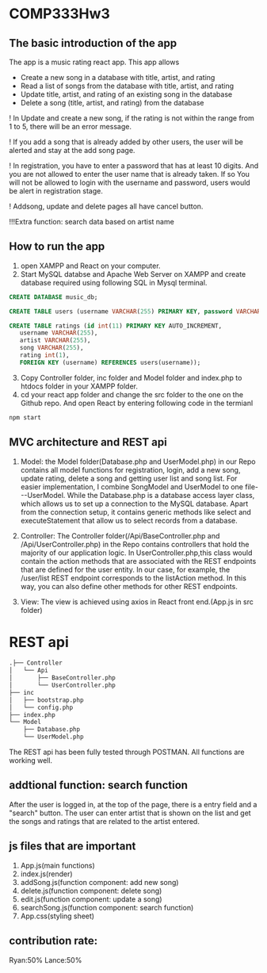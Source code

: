 # COMP333Hw3

## The basic introduction of the app

The app is a music rating react app. This app allows 
- Create a new song in a database with title, artist, and rating
- Read a list of songs from the database with title, artist, and rating
- Update title, artist, and rating of an existing song in the database
- Delete a song (title, artist, and rating) from the database

! In Update and create a new song, if the rating is not within the range from 1 to 5, there will be an error message.

! If you add a song that is already added by other users, the user will be alerted and stay at the add song page.

! In registration, you have to enter a password that has at least 10 digits. And you are not allowed to enter the user name that is already taken. If so You will not be allowed to login with the username and password, users would be alert in registration stage. 

! Addsong, update and delete pages all have cancel button.

!!!Extra function: search data based on artist name

## How to run the app
1. open XAMPP and React on your computer.
2. Start MySQL databse and Apache Web Server on XAMPP and create database required using following SQL in Mysql terminal.
``` sql
CREATE DATABASE music_db;
```
 ``` sql
CREATE TABLE users (username VARCHAR(255) PRIMARY KEY, password VARCHAR(255));
```
 ``` sql
CREATE TABLE ratings (id int(11) PRIMARY KEY AUTO_INCREMENT,
    username VARCHAR(255),
    artist VARCHAR(255),
    song VARCHAR(255),
    rating int(1),
    FOREIGN KEY (username) REFERENCES users(username));
```
3. Copy Controller folder, inc folder and Model folder and index.php to htdocs folder in your XAMPP folder.
4. cd your react app folder and change the src folder to the one on the Github repo. And open React by entering following code in the termianl
``` bash
npm start
```

## MVC architecture and REST api
1. Model: the Model folder(Database.php and UserModel.php) in our Repo contains all model functions for registration, login, add a new song, update rating, delete a song and getting user list and song list. For easier implementation, I combine SongModel and UserModel to one file---UserModel.  While the Database.php is a database access layer class, which allows us to set up a connection to the MySQL database. Apart from the connection setup, it contains generic methods like select and executeStatement that allow us to select records from a database.

2. Controller: The Controller folder(/Api/BaseController.php and /Api/UserController.php) in the Repo contains controllers that hold the majority of our application logic. In UserController.php,this class would contain the action methods that are associated with the REST endpoints that are defined for the user entity. In our case, for example, the /user/list REST endpoint corresponds to the listAction method. In this way, you can also define other methods for other REST endpoints.

3. View: The view is achieved using axios in React front end.(App.js in src folder)

# REST api
```bash
.├── Controller
│   └── Api
│       ├── BaseController.php
│       └── UserController.php
├── inc
│   ├── bootstrap.php
│   └── config.php
├── index.php
└── Model
    ├── Database.php
    └── UserModel.php
```

The REST api has been fully tested through POSTMAN. All functions are working well.

## addtional function: search function 
After the user is logged in, at the top of the page, there is a entry field and a "search" button. The user can enter artist that is shown on the list and get the songs and ratings that are related to the artist entered.

##  js files that are important
1. App.js(main functions) 
2. index.js(render)
3. addSong.js(function component: add new song) 
4. delete.js(function component: delete song) 
5. edit.js(function component: update a song) 
6. searchSong.js(function component: search function) 
7. App.css(styling sheet)

## contribution rate:
Ryan:50% Lance:50%